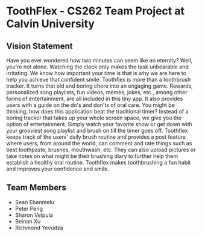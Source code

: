# ToothFlex - CS262 Team Project at Calvin University 
## Vision Statement
Have you ever wondered how two minutes can seem like an eternity? Well, you're not alone. Watching the clock only makes the task unbearable and irritating. We know how important your time is that is why we are here to help you achieve that confident smile. Toothflex is more than a toothbrush tracker. It turns that old and boring chore into an engaging game. Rewards, personalized song playlists, fun videos, memes, jokes, etc., among other forms of entertainment, are all included in this tiny app.
It also provides users with a guide on the do's and don'ts of oral care. You might be thinking, how does this application beat the traditional timer? Instead of a boring tracker that takes up your whole screen space, we give you the option of entertainment. Simply watch your favorite show or get down with your grooviest song playlist and brush on till the timer goes off. Toothflex keeps track of the users’ daily brush routine and provides a post feature where users, from around the world, can comment and rate things such as best toothpaste, brushes, mouthwash, etc. They can also upload pictures or take notes on what might be their brushing diary to further help them establish a healthy oral routine.
Toothflex makes toothbrushing a fun habit and improves your confidence and smile.
## Team Members
- Sean Ebenmelu
- Peter Peng
- Sharon Velpula
- Beinan Xu
- Richmond Yevudza
